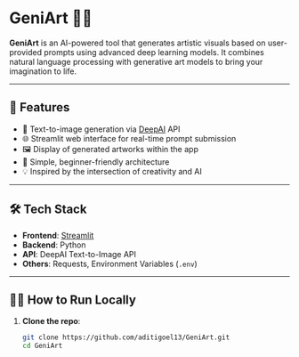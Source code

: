 # GeniArt 🎨🧠

**GeniArt** is an AI-powered tool that generates artistic visuals based on user-provided prompts using advanced deep learning models. It combines natural language processing with generative art models to bring your imagination to life.

---

## 🚀 Features

- 📝 Text-to-image generation via [DeepAI](https://deepai.org/) API
- 🌐 Streamlit web interface for real-time prompt submission
- 🖼️ Display of generated artworks within the app
- 🧪 Simple, beginner-friendly architecture
- 💡 Inspired by the intersection of creativity and AI

---

## 🛠️ Tech Stack

- **Frontend**: [Streamlit](https://streamlit.io/)
- **Backend**: Python
- **API**: DeepAI Text-to-Image API
- **Others**: Requests, Environment Variables (`.env`)

---

## 🧑‍💻 How to Run Locally

1. **Clone the repo**:
   ```bash
   git clone https://github.com/aditigoel13/GeniArt.git
   cd GeniArt
